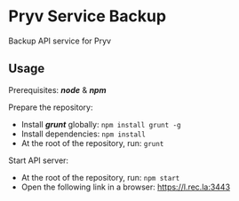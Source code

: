 # Pryv Service Backup

Backup API service for Pryv

## Usage

Prerequisites: __*node*__ & __*npm*__

Prepare the repository:
* Install __*grunt*__ globally: `npm install grunt -g`
* Install dependencies: `npm install`
* At the root of the repository, run: `grunt`

Start API server:
* At the root of the repository, run: `npm start`
* Open the following link in a browser: https://l.rec.la:3443
